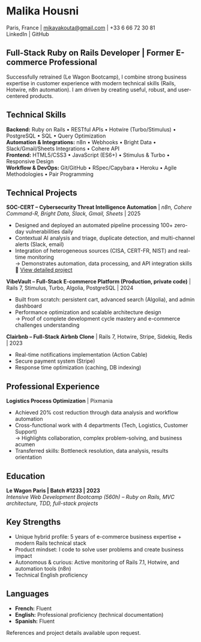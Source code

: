 # Malika Housni

Paris, France | mikayakouta@gmail.com | +33 6 66 72 30 81  
LinkedIn | GitHub

## Full-Stack Ruby on Rails Developer | Former E-commerce Professional

Successfully retrained (Le Wagon Bootcamp), I combine strong business expertise in customer experience with modern technical skills (Rails, Hotwire, n8n automation). I am driven by creating useful, robust, and user-centered products.

## Technical Skills

**Backend:** Ruby on Rails • RESTful APIs • Hotwire (Turbo/Stimulus) • PostgreSQL • SQL • Query Optimization  
**Automation & Integrations:** n8n • Webhooks • Bright Data • Slack/Gmail/Sheets Integrations • Cohere API  
**Frontend:** HTML5/CSS3 • JavaScript (ES6+) • Stimulus & Turbo • Responsive Design  
**Workflow & DevOps:** Git/GitHub • RSpec/Capybara • Heroku • Agile Methodologies • Pair Programming

## Technical Projects

**SOC-CERT – Cybersecurity Threat Intelligence Automation** | _n8n, Cohere Command-R, Bright Data, Slack, Gmail, Sheets_ | 2025

- Designed and deployed an automated pipeline processing 100+ zero-day vulnerabilities daily
- Contextual AI analysis and triage, duplicate detection, and multi-channel alerts (Slack, email)
- Integration of heterogeneous sources (CISA, CERT-FR, NIST) and real-time monitoring  
  → Demonstrates automation, data processing, and API integration skills
  🔗 [View detailed project](https://dev.to/joupify/soc-cert-automated-threat-intelligence-system-with-n8n-ai-5722)

**VibeVault – Full-Stack E-commerce Platform (Production, private code)** | Rails 7, Stimulus, Turbo, Algolia, PostgreSQL | 2024

- Built from scratch: persistent cart, advanced search (Algolia), and admin dashboard
- Performance optimization and scalable architecture design  
  → Proof of complete development cycle mastery and e-commerce challenges understanding

**Clairbnb – Full-Stack Airbnb Clone** | Rails 7, Hotwire, Stripe, Sidekiq, Redis | 2023

- Real-time notifications implementation (Action Cable)
- Secure payment system (Stripe)
- Response time optimization (caching, DB indexing)

## Professional Experience

**Logistics Process Optimization** | Pixmania

- Achieved 20% cost reduction through data analysis and workflow automation
- Cross-functional work with 4 departments (Tech, Logistics, Customer Support)  
  → Highlights collaboration, complex problem-solving, and business acumen
- Transferred skills: Bottleneck resolution, data analysis, results orientation

## Education

**Le Wagon Paris | Batch #1233 | 2023**  
_Intensive Web Development Bootcamp (560h) – Ruby on Rails, MVC architecture, TDD, full-stack projects_

## Key Strengths

- Unique hybrid profile: 5 years of e-commerce business expertise + modern Rails technical stack
- Product mindset: I code to solve user problems and create business impact
- Autonomous & curious: Active monitoring of Rails 7.1, Hotwire, and automation tools (n8n)
- Technical English proficiency

## Languages

- **French:** Fluent
- **English:** Professional proficiency (technical documentation)
- **Spanish:** Fluent

References and project details available upon request.
